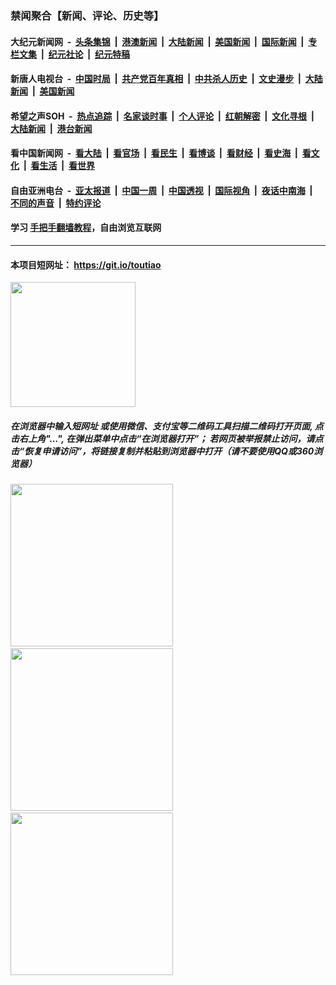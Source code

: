 ### 禁闻聚合【新闻、评论、历史等】

#### 大纪元新闻网 &nbsp;-&nbsp; [头条集锦](indexes/E头条集锦.md?t=02262202) &nbsp;|&nbsp; [港澳新闻](indexes/E港澳新闻.md?t=02262202)  &nbsp;|&nbsp; [大陆新闻](indexes/E大陆新闻.md?t=02262202) &nbsp;|&nbsp; [美国新闻](indexes/E美国新闻.md?t=02262202) &nbsp;|&nbsp; [国际新闻](indexes/E国际新闻.md?t=02262202) &nbsp;|&nbsp; [专栏文集](indexes/E专栏文集.md?t=02262202) &nbsp;|&nbsp; [纪元社论](indexes/E纪元社论.md?t=02262202) &nbsp;|&nbsp; [纪元特稿](indexes/E纪元特稿.md?t=02262202) 

#### 新唐人电视台 &nbsp;-&nbsp; [中国时局](indexes/N中国时局.md?t=02262202) &nbsp;|&nbsp; [共产党百年真相](indexes/N共产党百年真相.md?t=02262202) &nbsp;|&nbsp; [中共杀人历史](indexes/N中共杀人历史.md?t=02262202) &nbsp;|&nbsp; [文史漫步](indexes/N文史漫步.md?t=02262202) &nbsp;|&nbsp; [大陆新闻](indexes/N大陆新闻.md?t=02262202) &nbsp;|&nbsp; [美国新闻](indexes/N美国新闻.md?t=02262202)

#### 希望之声SOH &nbsp;-&nbsp; [热点追踪](indexes/H热点追踪.md?t=02262202) &nbsp;|&nbsp; [名家谈时事](indexes/H名家谈时事.md?t=02262202) &nbsp;|&nbsp; [个人评论](indexes/H个人评论.md?t=02262202)  &nbsp;|&nbsp; [红朝解密](indexes/H红朝解密.md?t=02262202) &nbsp;|&nbsp; [文化寻根](indexes/H文化寻根.md?t=02262202) &nbsp;|&nbsp; [大陆新闻](indexes/H大陆新闻.md?t=02262202) &nbsp;|&nbsp; [港台新闻](indexes/H港台新闻.md?t=02262202)

#### 看中国新闻网 &nbsp;-&nbsp; [看大陆](indexes/S看大陆.md?t=02262202) &nbsp;|&nbsp; [看官场](indexes/S看官场.md?t=02262202) &nbsp;|&nbsp; [看民生](indexes/S看民生.md?t=02262202)  &nbsp;|&nbsp; [看博谈](indexes/S看博谈.md?t=02262202) &nbsp;|&nbsp; [看财经](indexes/S看财经.md?t=02262202) &nbsp;|&nbsp; [看史海](indexes/S看史海.md?t=02262202) &nbsp;|&nbsp; [看文化](indexes/S看文化.md?t=02262202) &nbsp;|&nbsp; [看生活](indexes/S看生活.md?t=02262202) &nbsp;|&nbsp; [看世界](indexes/S看世界.md?t=02262202)

#### 自由亚洲电台 &nbsp;-&nbsp; [亚太报道](indexes/R亚太报道.md?t=02262202) &nbsp;|&nbsp; [中国一周](indexes/R中国一周.md?t=02262202) &nbsp;|&nbsp; [中国透视](indexes/R中国透视.md?t=02262202)  &nbsp;|&nbsp; [国际视角](indexes/R国际视角.md?t=02262202) &nbsp;|&nbsp; [夜话中南海](indexes/R夜话中南海.md?t=02262202) &nbsp;|&nbsp; [不同的声音](indexes/R不同的声音.md?t=02262202) &nbsp;|&nbsp; [特约评论](indexes/R特约评论.md?t=02262202)

#### 学习 [手把手翻墙教程](https://github.com/gfw-breaker/guides/wiki)，自由浏览互联网

----

#### 本项目短网址： https://git.io/toutiao
<img src="https://raw.githubusercontent.com/gfw-breaker/banned-news/master/scripts/img/qr.png" width="200px"/>  

##### 在浏览器中输入短网址 或使用微信、支付宝等二维码工具扫描二维码打开页面, 点击右上角"...", 在弹出菜单中点击“在浏览器打开”； 若网页被举报禁止访问，请点击“恢复申请访问”，将链接复制并粘贴到浏览器中打开（请不要使用QQ或360浏览器）

<img src="https://raw.githubusercontent.com/gfw-breaker/banned-news/master/scripts/img/1.png" width="260px"/> &nbsp; <img src="https://raw.githubusercontent.com/gfw-breaker/banned-news/master/scripts/img/2.png" width="260px"/> &nbsp; <img src="https://raw.githubusercontent.com/gfw-breaker/banned-news/master/scripts/img/3.png" width="260px"/>
